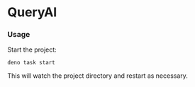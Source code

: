 # QueryAI

### Usage

Start the project:

```
deno task start
```

This will watch the project directory and restart as necessary.

